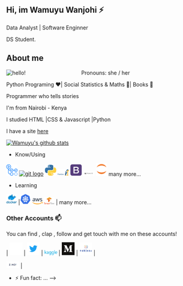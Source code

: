 

## Hi, im Wamuyu Wanjohi ⚡

Data Analyst | Software Enginner

DS Student.






## About me
<p>
  <img width="200" alt="hello!" align="left" src="https://giffiles.alphacoders.com/956/9562.gif">
</p>
Pronouns: she / her

Python Programing ❤️| Social Statistics & Maths 💙| Books 💚

Programmer who tells stories

I'm from Nairobi - Kenya  

I studied HTML |CSS & Javascript |Python  

I have a site [here](https://WanjohiWanjohi.github.io)


[![Wamuyu's github stats](https://github-readme-stats.vercel.app/api?username=WanjohiWanjohi)](https://github.com/WanjohiWanjohi/github-readme-stats)
 
 
- Know/Using

 [<img src="https://raw.githubusercontent.com/Delta456/Delta456/master/img/actions.png" alt="actions logo" width="30">](https://github.com/features/actions) 
[<img src="https://raw.githubusercontent.com/Delta456/Delta456/master/img/git.png" alt="git logo" width="30">](https://git-scm.com/) 
[<img src="https://raw.githubusercontent.com/WanjohiWanjohi/WanjohiWanjohi/master/img/python.jpg" alt="python logo" width="30">](https://www.python.org/) 
[<img src="https://raw.githubusercontent.com/WanjohiWanjohi/WanjohiWanjohi/master/img/pandas.png" alt="pandas logo" width="30">](https://pandas.pydata.org/)
[<img src="https://raw.githubusercontent.com/WanjohiWanjohi/WanjohiWanjohi/master/img/bootstrap.png" alt="bootstrap logo" width="30">](https://pandas.pydata.org/)
[<img src="https://raw.githubusercontent.com/WanjohiWanjohi/WanjohiWanjohi/master/img/power_bi.png" alt="power bi logo" width="30">](https://powerbi.microsoft.com/en-us/)
[<img src="https://raw.githubusercontent.com/Delta456/Delta456/master/img/jupyter_notebook.png" alt="jupyter notebook logo" width="30">](https://jupyter.org/) 
many more...

- Learning

[<img src="https://raw.githubusercontent.com/github/explore/80688e429a7d4ef2fca1e82350fe8e3517d3494d/topics/docker/docker.png" alt="docker logo" width="28">](https://www.docker.com/) |[<img src="https://raw.githubusercontent.com/github/explore/80688e429a7d4ef2fca1e82350fe8e3517d3494d/topics/kubernetes/kubernetes.png" alt="kubernetes logo" width="28">](https://kubernetes.io/) 
[<img src="https://raw.githubusercontent.com/Delta456/Delta456/master/img/aws.png" alt="aws logo" width="28">](https://aws.amazon.com/) 
[<img src="https://raw.githubusercontent.com/WanjohiWanjohi/WanjohiWanjohi/master/img/tensorflow.png" alt="python logo" width="28">](https://www.python.org/) 
| many more...

### Other Accounts 📫

You can find , clap , follow and get touch with me on these accounts!

| [<img src="https://raw.githubusercontent.com/Delta456/Delta456/master/img/github.png" alt="github logo" width="34">](https://github.com/WanjohiWanjohi) |
[<img src="https://raw.githubusercontent.com/Delta456/Delta456/master/img/twitter.png" alt="twitter logo" width="34">](https://twitter.com/wanjohi_muyu) |
[<img src="https://raw.githubusercontent.com/WanjohiWanjohi/WanjohiWanjohi/master/img/kaggle.png" alt="gitlab logo" width="34">](https://www.kaggle.com/wamuyuwanjohi) | 
[<img src="https://raw.githubusercontent.com/WanjohiWanjohi/WanjohiWanjohi/master/img/medium.png" alt="medium logo" width="34">](https://medium.com/@wamuyuwanjohi97) | 
[<img src="https://raw.githubusercontent.com/WanjohiWanjohi/WanjohiWanjohi/master/img/tableau.png" alt="tableau logo" width="34">](https://dub01.online.tableau.com/#/site/multipleviews/home) |

[<img src="https://raw.githubusercontent.com/WanjohiWanjohi/WanjohiWanjohi/master/img/zindi.png" alt="zindi logo" width="34">](https://zindi.africa/users/out) | 



- ⚡ Fun fact: ...
-->
